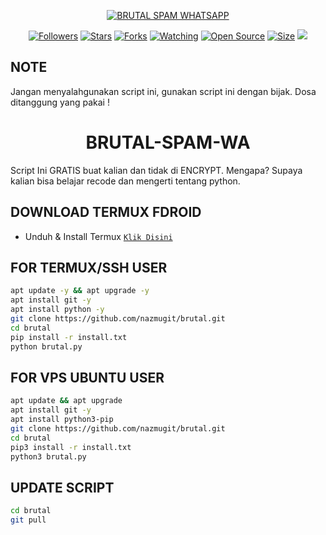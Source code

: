<p align="center">

</p>
<p align="center">
<a href="#"><img title="BRUTAL SPAM WHATSAPP" src="https://img.shields.io/badge/BRUTAL SPAM WHATSAPP-green?colorA=%23ff0000&colorB=%23017e40&style=for-the-badge"></a>
</p>
<p align="center">
<a href=""><img title="Followers" src="https://img.shields.io/github/followers/FatihArridho?color=red&style=flat-square"></a>
<a href=""><img title="Stars" src="https://img.shields.io/github/stars/FatihArridho/brutal?color=blue&style=flat-square"></a>
<a href=""><img title="Forks" src="https://img.shields.io/github/forks/FatihArridho/brutal?color=red&style=flat-square"></a>
<a href=""><img title="Watching" src="https://img.shields.io/github/watchers/FatihArridho/brutal?label=Watchers&color=blue&style=flat-square"></a>
<a href=""><img title="Open Source" src="https://badges.frapsoft.com/os/v2/open-source.svg?v=103"></a>
<a href=""><img title="Size" src="https://img.shields.io/github/repo-size/FatihArridho/brutal?style=flat-square&color=green"></a>
<a href=""><img src="https://hits.seeyoufarm.com/api/count/incr/badge.svg?url=https%3A%2F%2Fgithub.com%2FFatihArridho%2Fbrutal&count_bg=%2379C83D&title_bg=%23555555&icon=probot.svg&icon_color=%2300FF6D&title=hits&edge_flat=false"/></a>
</p>
</div>

## NOTE
Jangan menyalahgunakan script ini, gunakan script ini dengan bijak. Dosa ditanggung yang pakai !

<h1 align="center">BRUTAL-SPAM-WA</h1>

Script Ini GRATIS buat kalian dan tidak di ENCRYPT. Mengapa? Supaya kalian bisa belajar recode dan mengerti tentang python.

## DOWNLOAD TERMUX FDROID
* Unduh & Install Termux [`Klik Disini`](https://youtube.com/@sidhanie?sub_confirmation=1)

## FOR TERMUX/SSH USER
```bash
apt update -y && apt upgrade -y
apt install git -y
apt install python -y
git clone https://github.com/nazmugit/brutal.git
cd brutal
pip install -r install.txt
python brutal.py
```

## FOR VPS UBUNTU USER
```bash
apt update && apt upgrade
apt install git -y
apt install python3-pip
git clone https://github.com/nazmugit/brutal.git
cd brutal
pip3 install -r install.txt
python3 brutal.py
```

## UPDATE SCRIPT
```bash
cd brutal
git pull
```
